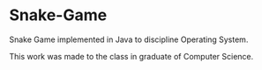 # Snake-Game
Snake Game implemented in Java to discipline Operating System.

This work was made to the class in graduate of Computer Science.

